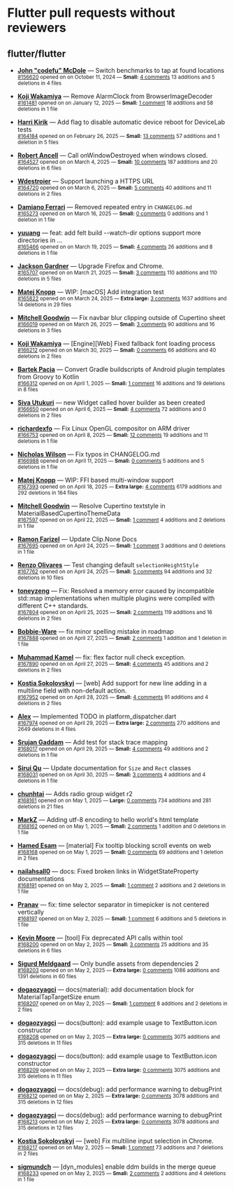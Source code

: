 # Flutter pull requests without reviewers

## flutter/flutter

* **[John "codefu" McDole](https://github.com/jtmcdole)** &mdash; Switch benchmarks to tap at found locations<br />
  <sub>[#156620](https://github.com/flutter/flutter/pull/156620) opened on on October 11, 2024 &mdash; **Small:** [4 comments](https://github.com/flutter/flutter/pull/156620) 13 additions and 5 deletions in 4 files</sub><br />

* **[Koji Wakamiya](https://github.com/koji-1009)** &mdash; Remove AlarmClock from BrowserImageDecoder<br />
  <sub>[#161481](https://github.com/flutter/flutter/pull/161481) opened on on January 12, 2025 &mdash; **Small:** [1 comment](https://github.com/flutter/flutter/pull/161481) 18 additions and 58 deletions in 1 file</sub><br />

* **[Harri Kirik](https://github.com/harri35)** &mdash; Add flag to disable automatic device reboot for DeviceLab tests<br />
  <sub>[#164184](https://github.com/flutter/flutter/pull/164184) opened on on February 26, 2025 &mdash; **Small:** [13 comments](https://github.com/flutter/flutter/pull/164184) 57 additions and 1 deletion in 5 files</sub><br />

* **[Robert Ancell](https://github.com/robert-ancell)** &mdash; Call onWindowDestroyed when windows closed.<br />
  <sub>[#164527](https://github.com/flutter/flutter/pull/164527) opened on on March 4, 2025 &mdash; **Small:** [10 comments](https://github.com/flutter/flutter/pull/164527) 187 additions and 20 deletions in 6 files</sub><br />

* **[Wdestroier](https://github.com/Wdestroier)** &mdash; Support launching a HTTPS URL<br />
  <sub>[#164720](https://github.com/flutter/flutter/pull/164720) opened on on March 6, 2025 &mdash; **Small:** [5 comments](https://github.com/flutter/flutter/pull/164720) 40 additions and 11 deletions in 2 files</sub><br />

* **[Damiano Ferrari](https://github.com/ferraridamiano)** &mdash; Removed repeated entry in `CHANGELOG.md`<br />
  <sub>[#165273](https://github.com/flutter/flutter/pull/165273) opened on on March 16, 2025 &mdash; **Small:** [0 comments](https://github.com/flutter/flutter/pull/165273) 0 additions and 1 deletion in 1 file</sub><br />

* **[yuuang](https://github.com/zhangyuang)** &mdash; feat: add felt build --watch-dir options support more directories in …<br />
  <sub>[#165466](https://github.com/flutter/flutter/pull/165466) opened on on March 19, 2025 &mdash; **Small:** [4 comments](https://github.com/flutter/flutter/pull/165466) 26 additions and 8 deletions in 1 file</sub><br />

* **[Jackson Gardner](https://github.com/eyebrowsoffire)** &mdash; Upgrade Firefox and Chrome.<br />
  <sub>[#165707](https://github.com/flutter/flutter/pull/165707) opened on on March 21, 2025 &mdash; **Small:** [3 comments](https://github.com/flutter/flutter/pull/165707) 110 additions and 110 deletions in 5 files</sub><br />

* **[Matej Knopp](https://github.com/knopp)** &mdash; WIP: [macOS] Add integration test<br />
  <sub>[#165822](https://github.com/flutter/flutter/pull/165822) opened on on March 24, 2025 &mdash; **Extra large:** [3 comments](https://github.com/flutter/flutter/pull/165822) 1637 additions and 14 deletions in 29 files</sub><br />

* **[Mitchell Goodwin](https://github.com/MitchellGoodwin)** &mdash; Fix navbar blur clipping outside of Cupertino sheet<br />
  <sub>[#166019](https://github.com/flutter/flutter/pull/166019) opened on on March 26, 2025 &mdash; **Small:** [3 comments](https://github.com/flutter/flutter/pull/166019) 90 additions and 16 deletions in 3 files</sub><br />

* **[Koji Wakamiya](https://github.com/koji-1009)** &mdash; [Engine][Web] Fixed fallback font loading process<br />
  <sub>[#166212](https://github.com/flutter/flutter/pull/166212) opened on on March 30, 2025 &mdash; **Small:** [0 comments](https://github.com/flutter/flutter/pull/166212) 66 additions and 40 deletions in 2 files</sub><br />

* **[Bartek Pacia](https://github.com/bartekpacia)** &mdash; Convert Gradle buildscripts of Android plugin templates from Groovy to Kotlin<br />
  <sub>[#166312](https://github.com/flutter/flutter/pull/166312) opened on on April 1, 2025 &mdash; **Small:** [1 comment](https://github.com/flutter/flutter/pull/166312) 16 additions and 19 deletions in 8 files</sub><br />

* **[Siva Utukuri](https://github.com/UtukuriSiva)** &mdash; new Widget called hover builder as been created<br />
  <sub>[#166650](https://github.com/flutter/flutter/pull/166650) opened on on April 6, 2025 &mdash; **Small:** [4 comments](https://github.com/flutter/flutter/pull/166650) 72 additions and 0 deletions in 2 files</sub><br />

* **[richardexfo](https://github.com/richardexfo)** &mdash; Fix Linux OpenGL compositor on ARM driver<br />
  <sub>[#166753](https://github.com/flutter/flutter/pull/166753) opened on on April 8, 2025 &mdash; **Small:** [12 comments](https://github.com/flutter/flutter/pull/166753) 19 additions and 11 deletions in 1 file</sub><br />

* **[Nicholas Wilson](https://github.com/NicholasWilsonDEV)** &mdash; Fix typos in CHANGELOG.md<br />
  <sub>[#166988](https://github.com/flutter/flutter/pull/166988) opened on on April 11, 2025 &mdash; **Small:** [0 comments](https://github.com/flutter/flutter/pull/166988) 5 additions and 5 deletions in 1 file</sub><br />

* **[Matej Knopp](https://github.com/knopp)** &mdash; WIP: FFI based multi-window support<br />
  <sub>[#167393](https://github.com/flutter/flutter/pull/167393) opened on on April 18, 2025 &mdash; **Extra large:** [4 comments](https://github.com/flutter/flutter/pull/167393) 6179 additions and 292 deletions in 164 files</sub><br />

* **[Mitchell Goodwin](https://github.com/MitchellGoodwin)** &mdash; Resolve Cupertino textstyle in MaterialBasedCupertinoThemeData<br />
  <sub>[#167597](https://github.com/flutter/flutter/pull/167597) opened on on April 22, 2025 &mdash; **Small:** [1 comment](https://github.com/flutter/flutter/pull/167597) 4 additions and 2 deletions in 1 file</sub><br />

* **[Ramon Farizel](https://github.com/RamonFarizel)** &mdash; Update Clip.None Docs<br />
  <sub>[#167695](https://github.com/flutter/flutter/pull/167695) opened on on April 24, 2025 &mdash; **Small:** [1 comment](https://github.com/flutter/flutter/pull/167695) 3 additions and 0 deletions in 1 file</sub><br />

* **[Renzo Olivares](https://github.com/Renzo-Olivares)** &mdash; Test changing default `selectionHeightStyle`<br />
  <sub>[#167762](https://github.com/flutter/flutter/pull/167762) opened on on April 24, 2025 &mdash; **Small:** [5 comments](https://github.com/flutter/flutter/pull/167762) 94 additions and 32 deletions in 10 files</sub><br />

* **[toneyzeng](https://github.com/toneyzeng)** &mdash; Fix: Resolved a memory error caused by incompatible std::map implementations when multiple plugins were compiled with different C++ standards.<br />
  <sub>[#167804](https://github.com/flutter/flutter/pull/167804) opened on on April 25, 2025 &mdash; **Small:** [2 comments](https://github.com/flutter/flutter/pull/167804) 119 additions and 16 deletions in 2 files</sub><br />

* **[Bobbie-Ware](https://github.com/Bobbie-Ware)** &mdash; fix minor spelling mistake in roadmap<br />
  <sub>[#167888](https://github.com/flutter/flutter/pull/167888) opened on on April 27, 2025 &mdash; **Small:** [2 comments](https://github.com/flutter/flutter/pull/167888) 1 addition and 1 deletion in 1 file</sub><br />

* **[Muhammad Kamel](https://github.com/muhammadkamel)** &mdash; fix: flex factor null check exception.<br />
  <sub>[#167890](https://github.com/flutter/flutter/pull/167890) opened on on April 27, 2025 &mdash; **Small:** [4 comments](https://github.com/flutter/flutter/pull/167890) 45 additions and 2 deletions in 2 files</sub><br />

* **[Kostia Sokolovskyi](https://github.com/ksokolovskyi)** &mdash; [web] Add support for new line adding in a multiline field with non-default action.<br />
  <sub>[#167952](https://github.com/flutter/flutter/pull/167952) opened on on April 28, 2025 &mdash; **Small:** [4 comments](https://github.com/flutter/flutter/pull/167952) 91 additions and 4 deletions in 2 files</sub><br />

* **[Alex](https://github.com/alexio-dev)** &mdash; Implemented TODO in platform_dispatcher.dart<br />
  <sub>[#167974](https://github.com/flutter/flutter/pull/167974) opened on on April 29, 2025 &mdash; **Extra large:** [2 comments](https://github.com/flutter/flutter/pull/167974) 270 additions and 2649 deletions in 4 files</sub><br />

* **[Srujan Gaddam](https://github.com/srujzs)** &mdash; Add test for stack trace mapping<br />
  <sub>[#168017](https://github.com/flutter/flutter/pull/168017) opened on on April 29, 2025 &mdash; **Small:** [4 comments](https://github.com/flutter/flutter/pull/168017) 49 additions and 2 deletions in 1 file</sub><br />

* **[Sirui Qu](https://github.com/stuuupidcat)** &mdash; Update documentation for `Size` and `Rect` classes<br />
  <sub>[#168031](https://github.com/flutter/flutter/pull/168031) opened on on April 30, 2025 &mdash; **Small:** [3 comments](https://github.com/flutter/flutter/pull/168031) 4 additions and 4 deletions in 1 file</sub><br />

* **[chunhtai](https://github.com/chunhtai)** &mdash; Adds radio group widget r2<br />
  <sub>[#168161](https://github.com/flutter/flutter/pull/168161) opened on on May 1, 2025 &mdash; **Large:** [0 comments](https://github.com/flutter/flutter/pull/168161) 734 additions and 281 deletions in 21 files</sub><br />

* **[MarkZ](https://github.com/Markzipan)** &mdash; Adding utf-8 encoding to hello world's html template<br />
  <sub>[#168162](https://github.com/flutter/flutter/pull/168162) opened on on May 1, 2025 &mdash; **Small:** [2 comments](https://github.com/flutter/flutter/pull/168162) 1 addition and 0 deletions in 1 file</sub><br />

* **[Hamed Esam](https://github.com/Hamed233)** &mdash; [material] Fix tooltip blocking scroll events on web<br />
  <sub>[#168168](https://github.com/flutter/flutter/pull/168168) opened on on May 1, 2025 &mdash; **Small:** [0 comments](https://github.com/flutter/flutter/pull/168168) 69 additions and 1 deletion in 2 files</sub><br />

* **[nailahsall0](https://github.com/nailahsall0)** &mdash; docs: Fixed broken links in WidgetStateProperty documentations<br />
  <sub>[#168191](https://github.com/flutter/flutter/pull/168191) opened on on May 2, 2025 &mdash; **Small:** [1 comment](https://github.com/flutter/flutter/pull/168191) 2 additions and 2 deletions in 1 file</sub><br />

* **[Pranav](https://github.com/pranavo72bex)** &mdash; fix: time selector separator in timepicker is not centered vertically<br />
  <sub>[#168197](https://github.com/flutter/flutter/pull/168197) opened on on May 2, 2025 &mdash; **Small:** [1 comment](https://github.com/flutter/flutter/pull/168197) 6 additions and 5 deletions in 1 file</sub><br />

* **[Kevin Moore](https://github.com/kevmoo)** &mdash; [tool] Fix deprecated API calls within tool<br />
  <sub>[#168200](https://github.com/flutter/flutter/pull/168200) opened on on May 2, 2025 &mdash; **Small:** [3 comments](https://github.com/flutter/flutter/pull/168200) 25 additions and 35 deletions in 6 files</sub><br />

* **[Sigurd Meldgaard](https://github.com/sigurdm)** &mdash; Only bundle assets from dependencies 2<br />
  <sub>[#168203](https://github.com/flutter/flutter/pull/168203) opened on on May 2, 2025 &mdash; **Extra large:** [0 comments](https://github.com/flutter/flutter/pull/168203) 1086 additions and 1391 deletions in 60 files</sub><br />

* **[dogaozyagci](https://github.com/dogaozyagci)** &mdash; docs(material): add documentation block for MaterialTapTargetSize enum<br />
  <sub>[#168207](https://github.com/flutter/flutter/pull/168207) opened on on May 2, 2025 &mdash; **Small:** [1 comment](https://github.com/flutter/flutter/pull/168207) 8 additions and 2 deletions in 2 files</sub><br />

* **[dogaozyagci](https://github.com/dogaozyagci)** &mdash; docs(button): add example usage to TextButton.icon constructor<br />
  <sub>[#168208](https://github.com/flutter/flutter/pull/168208) opened on on May 2, 2025 &mdash; **Extra large:** [0 comments](https://github.com/flutter/flutter/pull/168208) 3075 additions and 315 deletions in 11 files</sub><br />

* **[dogaozyagci](https://github.com/dogaozyagci)** &mdash; docs(button): add example usage to TextButton.icon constructor<br />
  <sub>[#168209](https://github.com/flutter/flutter/pull/168209) opened on on May 2, 2025 &mdash; **Extra large:** [0 comments](https://github.com/flutter/flutter/pull/168209) 3075 additions and 315 deletions in 11 files</sub><br />

* **[dogaozyagci](https://github.com/dogaozyagci)** &mdash; docs(debug): add performance warning to debugPrint<br />
  <sub>[#168212](https://github.com/flutter/flutter/pull/168212) opened on on May 2, 2025 &mdash; **Extra large:** [0 comments](https://github.com/flutter/flutter/pull/168212) 3078 additions and 315 deletions in 12 files</sub><br />

* **[dogaozyagci](https://github.com/dogaozyagci)** &mdash; docs(debug): add performance warning to debugPrint<br />
  <sub>[#168213](https://github.com/flutter/flutter/pull/168213) opened on on May 2, 2025 &mdash; **Extra large:** [0 comments](https://github.com/flutter/flutter/pull/168213) 3078 additions and 315 deletions in 12 files</sub><br />

* **[Kostia Sokolovskyi](https://github.com/ksokolovskyi)** &mdash; [web] Fix multiline input selection in Chrome.<br />
  <sub>[#168217](https://github.com/flutter/flutter/pull/168217) opened on on May 2, 2025 &mdash; **Small:** [1 comment](https://github.com/flutter/flutter/pull/168217) 73 additions and 7 deletions in 2 files</sub><br />

* **[sigmundch](https://github.com/sigmundch)** &mdash; [dyn_modules] enable ddm builds in the merge queue<br />
  <sub>[#168233](https://github.com/flutter/flutter/pull/168233) opened on on May 2, 2025 &mdash; **Small:** [2 comments](https://github.com/flutter/flutter/pull/168233) 2 additions and 4 deletions in 1 file</sub><br />

